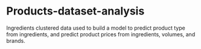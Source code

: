 # Products-dataset-analysis
Ingredients clustered data used to build a model               to predict product type from ingredients, and predict product prices from ingredients, volumes, and brands.
